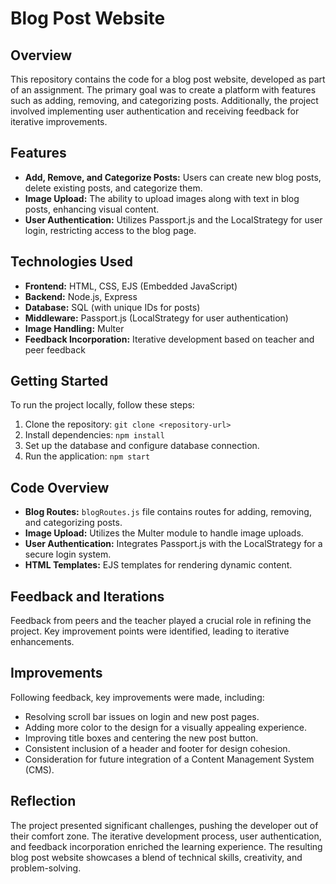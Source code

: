 # Blog Post Website

## Overview

This repository contains the code for a blog post website, developed as part of an assignment. The primary goal was to create a platform with features such as adding, removing, and categorizing posts. Additionally, the project involved implementing user authentication and receiving feedback for iterative improvements.

## Features

- **Add, Remove, and Categorize Posts:** Users can create new blog posts, delete existing posts, and categorize them.
- **Image Upload:** The ability to upload images along with text in blog posts, enhancing visual content.
- **User Authentication:** Utilizes Passport.js and the LocalStrategy for user login, restricting access to the blog page.

## Technologies Used

- **Frontend:** HTML, CSS, EJS (Embedded JavaScript)
- **Backend:** Node.js, Express
- **Database:** SQL (with unique IDs for posts)
- **Middleware:** Passport.js (LocalStrategy for user authentication)
- **Image Handling:** Multer
- **Feedback Incorporation:** Iterative development based on teacher and peer feedback

## Getting Started

To run the project locally, follow these steps:

1. Clone the repository: `git clone <repository-url>`
2. Install dependencies: `npm install`
3. Set up the database and configure database connection.
4. Run the application: `npm start`

## Code Overview

- **Blog Routes:** `blogRoutes.js` file contains routes for adding, removing, and categorizing posts.
- **Image Upload:** Utilizes the Multer module to handle image uploads.
- **User Authentication:** Integrates Passport.js with the LocalStrategy for a secure login system.
- **HTML Templates:** EJS templates for rendering dynamic content.

## Feedback and Iterations

Feedback from peers and the teacher played a crucial role in refining the project. Key improvement points were identified, leading to iterative enhancements.

## Improvements

Following feedback, key improvements were made, including:

- Resolving scroll bar issues on login and new post pages.
- Adding more color to the design for a visually appealing experience.
- Improving title boxes and centering the new post button.
- Consistent inclusion of a header and footer for design cohesion.
- Consideration for future integration of a Content Management System (CMS).

## Reflection

The project presented significant challenges, pushing the developer out of their comfort zone. The iterative development process, user authentication, and feedback incorporation enriched the learning experience. The resulting blog post website showcases a blend of technical skills, creativity, and problem-solving.